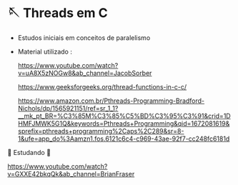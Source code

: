 # :sewing_needle: Threads em C 	      

* Estudos iniciais em conceitos de paralelismo

* Material utilizado :

  https://www.youtube.com/watch?v=uA8X5zNOGw8&ab_channel=JacobSorber
  
  https://www.geeksforgeeks.org/thread-functions-in-c-c/
  
  https://www.amazon.com.br/Pthreads-Programming-Bradford-Nichols/dp/1565921151/ref=sr_1_1?__mk_pt_BR=%C3%85M%C3%85%C5%BD%C3%95%C3%91&crid=1DHMFJMWK5G1Q&keywords=Pthreads+Programming&qid=1672081619&sprefix=pthreads+programming%2Caps%2C289&sr=8-1&ufe=app_do%3Aamzn1.fos.6121c6c4-c969-43ae-92f7-cc248fc6181d


:construction: Estudando :construction:

https://www.youtube.com/watch?v=GXXE42bkqQk&ab_channel=BrianFraser
